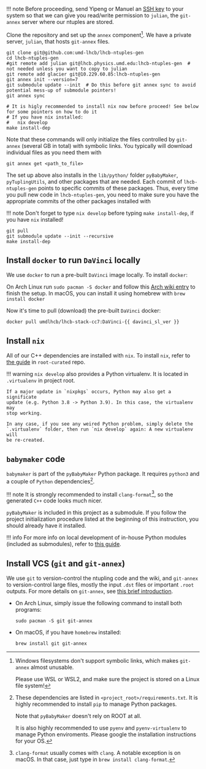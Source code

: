 !!! note
    Before proceeding, send Yipeng or Manuel an [SSH key](https://docs.github.com/en/github/authenticating-to-github/connecting-to-github-with-ssh/checking-for-existing-ssh-keys)
    to your system so that we can give you read/write
    permission to `julian`, the `git-annex` server where our ntuples are stored.

Clone the repository and set up the `annex` component[^1].
We have a private server, `julian`, that hosts `git-annex` files.

```shell
git clone git@github.com:umd-lhcb/lhcb-ntuples-gen
cd lhcb-ntuples-gen
#git remote add julian git@lhcb.physics.umd.edu:lhcb-ntuples-gen  # not needed unless you want to copy to julian
git remote add glacier git@10.229.60.85:lhcb-ntuples-gen
git annex init --version=7
git submodule update --init  # Do this before git annex sync to avoid potential mess-up of submodule pointers!
git annex sync

# It is higly recommended to install nix now before proceed! See below for some pointers on how to do it
# If you have nix installed:
#   nix develop
make install-dep
```

Note that these commands will only initialize the files controlled by `git-annex` (several GB in total)
with symbolic links. You typically will download individual files as you need them with
```
git annex get <path_to_file>
```

The set up above also installs in the `lib/python/` folder `pyBabyMaker`,
`pyTuplingUtils`, and other packages that are needed.
Each commit of `lhcb-ntuples-gen` points to specific commits of these packages.
Thus, every time you pull new code in `lhcb-ntuples-gen`, you need to make sure
you have the appropriate commits of the other packages installed with

!!! note
    Don't forget to type `nix develop` before typing `make install-dep`,
    if you have `nix` installed!

```
git pull
git submodule update --init --recursive
make install-dep
```


## Install `docker` to run `DaVinci` locally

We use `docker` to run a pre-built `DaVinci` image locally. To install
`docker`:

On Arch Linux run `sudo pacman -S docker` and follow this [Arch wiki entry](https://wiki.archlinux.org/index.php/Docker)
to finish the setup. In macOS, you can install it using homebrew with `brew install docker`

Now it's time to pull (download) the pre-built `DaVinci` docker:
```
docker pull umdlhcb/lhcb-stack-cc7:DaVinci-{{ davinci_sl_ver }}
```


## Install `nix`

All of our C++ dependencies are installed with `nix`. To install `nix`, refer
to [the guide](https://github.com/umd-lhcb/root-curated#install-nix-on-macos)
in `root-curated` repo.

!!! warning
    `nix develop` also provides a Python virtualenv. It is located in
    `.virtualenv` in project root.

    If a major update in `nixpkgs` occurs, Python may also get a significate
    update (e.g. Python 3.8 -> Python 3.9). In this case, the virtualenv may
    stop working.

    In any case, if you see any weired Python problem, simply delete the
    `.virtualenv` folder, then run `nix develop` again: A new virtualenv will
    be re-created.


## `babymaker` code

`babymaker` is part of the `pyBabyMaker` Python package. It requires
`python3` and a couple of `Python` dependencies[^3].

!!! note
    It is strongly recommended to install `clang-format`[^4], so the generated
    `C++` code looks much nicer.

`pyBabyMaker` is included in this project as a submodule. If you follow the
project initialization procedure listed at the beginning of this instruction,
you should already have it installed.

!!! info
    For more info on local development of in-house Python modules (included as
    submodules), refer to [this guide](./dev.md#local-development-of-in-house-python-packages).

## Install VCS (`git` and `git-annex`)

We use `git` to version-control the ntupling code and the wiki, and `git-annex` to version-control
large files, mostly the input `.dst` files or important `.root` outputs. For more details on
`git-annex`, see [this brief introduction](../software_manuals/git_annex.md).

- On Arch Linux, simply issue the following command to install both programs:
    ```
    sudo pacman -S git git-annex
    ```

- On macOS, if you have `homebrew` installed:
    ```
    brew install git git-annex
    ```


[^1]: Windows filesystems don't support symbolic links, which
      makes `git-annex` almost unusable.

      Please use WSL or WSL2, and make sure the project is stored on a Linux
      file system!

[^2]: `gcc` must be recent enough to support `c++17` standard. Effectively,
      `gcc6` or `clang5` (or newer) is required.

      In reality, you typically don't need to worry about this, as
      `nix develop` will prepare you a shell with almost all tools needed for
      this project.

[^3]: These dependencies are listed in `<project_root>/requirements.txt`. It is
      highly recommended to install `pip` to manage Python packages.

      Note that `pyBabyMaker` doesn't rely on ROOT at all.

      It is also highly recommended to use `pyenv` and `pyenv-virtualenv` to
      manage Python enviroments. Please google the installation instructions
      for your OS.

[^4]: `clang-format` usually comes with `clang`. A notable exception is on
      macOS. In that case, just type in `brew install clang-format`.
